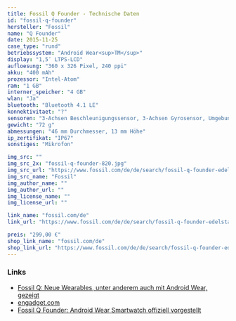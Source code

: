 ```yaml
---
title: Fossil Q Founder - Technische Daten
id: "fossil-q-founder"
hersteller: "Fossil"
name: "Q Founder"
date: 2015-11-25
case_type: "rund"
betriebssystem: "Android Wear<sup>TM</sup>"
display: "1,5″ LTPS-LCD"
aufloesung: "360 x 326 Pixel, 240 ppi"
akku: "400 mAh"
prozessor: "Intel-Atom"
ram: "1 GB"
interner_speicher: "4 GB"
wlan: "Ja"
bluetooth: "Bluetooth 4.1 LE"
konnektivitaet: "?"
sensoren: "3-Achsen Beschleunigungssensor, 3-Achsen Gyrosensor, Umgebungslichtsensor"
gewicht: "72 g"
abmessungen: "46 mm Durchmesser, 13 mm Höhe"
ip_zertifikat: "IP67"
sonstiges: "Mikrofon"

img_src: ""
img_src_2x: "fossil-q-founder-820.jpg"
img_src_url: "https://www.fossil.com/de/de/search/fossil-q-founder-edelstahl-sku-ftw20002p.html"
img_src_name: "Fossil"
img_author_name: ""
img_author_url: ""
img_license_name: ""
img_license_url: ""

link_name: "fossil.com/de"
link_url: "https://www.fossil.com/de/de/search/fossil-q-founder-edelstahl-sku-ftw20002p.html"

preis: "299,00 €"
shop_link_name: "fossil.com/de"
shop_link_url: "https://www.fossil.com/de/de/search/fossil-q-founder-edelstahl-sku-ftw20002p.html"
---
```


### Links
* [Fossil Q: Neue Wearables, unter anderem auch mit Android Wear, gezeigt](http://www.mobiflip.de/fossil-q-neue-wearables-android/)
* [engadget.com](http://www.engadget.com/2015/08/18/fossil-intel-connected-accessories/)
* [Fossil Q Founder: Android Wear Smartwatch offiziell vorgestellt](http://www.mobilegeeks.de/artikel/fossil-q-founder/)
